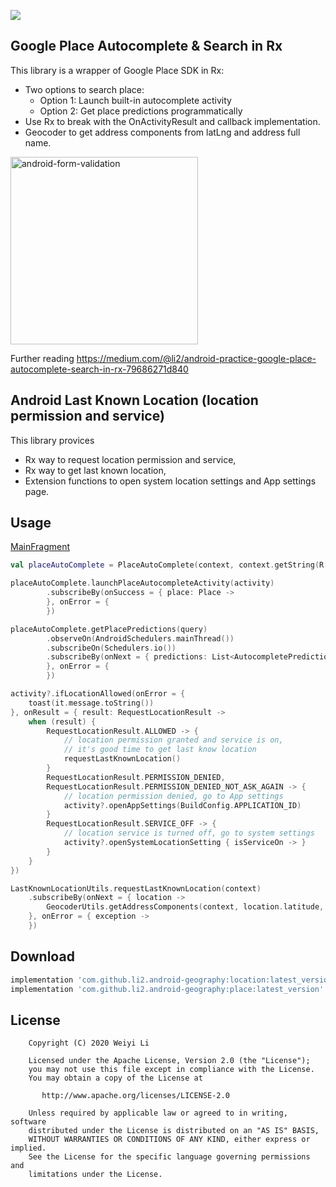 [![](https://jitpack.io/v/li2/android-place.svg)](https://jitpack.io/#li2/android-place)


##  Google Place Autocomplete & Search in Rx

This library is a wrapper of Google Place SDK in Rx:

- Two options to search place:
    - Option 1: Launch built-in autocomplete activity
    - Option 2: Get place predictions programmatically
- Use Rx to break with the OnActivityResult and callback implementation.
- Geocoder to get address components from latLng and address full name.

<img width="300" alt="android-form-validation" src="https://github.com/li2/android-place/blob/master/place_autocomplete.gif">

Further reading https://medium.com/@li2/android-practice-google-place-autocomplete-search-in-rx-79686271d840


## Android Last Known Location (location permission and service)

This library provices
- Rx way to request location permission and service,
- Rx way to get last known location,
- Extension functions to open system location settings and App settings page.


## Usage

[MainFragment](https://github.com/li2/android-place/blob/master/app/src/main/java/me/li2/android/placesample/MainFragment.kt)


```kotlin
val placeAutoComplete = PlaceAutoComplete(context, context.getString(R.string.google_api_key))

placeAutoComplete.launchPlaceAutocompleteActivity(activity)
        .subscribeBy(onSuccess = { place: Place ->
        }, onError = {
        })

placeAutoComplete.getPlacePredictions(query)
        .observeOn(AndroidSchedulers.mainThread())
        .subscribeOn(Schedulers.io())
        .subscribeBy(onNext = { predictions: List<AutocompletePrediction> ->
        }, onError = {
        })  

activity?.ifLocationAllowed(onError = {
    toast(it.message.toString())
}, onResult = { result: RequestLocationResult ->
    when (result) {
        RequestLocationResult.ALLOWED -> {
            // location permission granted and service is on,
            // it's good time to get last know location
            requestLastKnownLocation()
        }
        RequestLocationResult.PERMISSION_DENIED,
        RequestLocationResult.PERMISSION_DENIED_NOT_ASK_AGAIN -> {
            // location permission denied, go to App settings
            activity?.openAppSettings(BuildConfig.APPLICATION_ID)
        }
        RequestLocationResult.SERVICE_OFF -> {
            // location service is turned off, go to system settings
            activity?.openSystemLocationSetting { isServiceOn -> }
        }
    }
})

LastKnownLocationUtils.requestLastKnownLocation(context)
    .subscribeBy(onNext = { location ->
        GeocoderUtils.getAddressComponents(context, location.latitude, location.longitude)
    }, onError = { exception ->
    })
```



## Download

```gradle
implementation 'com.github.li2.android-geography:location:latest_version'
implementation 'com.github.li2.android-geography:place:latest_version'
```



## License

```
    Copyright (C) 2020 Weiyi Li

    Licensed under the Apache License, Version 2.0 (the "License");
    you may not use this file except in compliance with the License.
    You may obtain a copy of the License at

       http://www.apache.org/licenses/LICENSE-2.0

    Unless required by applicable law or agreed to in writing, software
    distributed under the License is distributed on an "AS IS" BASIS,
    WITHOUT WARRANTIES OR CONDITIONS OF ANY KIND, either express or implied.
    See the License for the specific language governing permissions and
    limitations under the License.
```